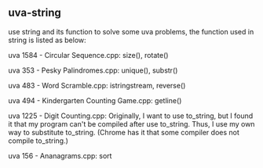 ## uva-string ##
use string and its function to solve some uva problems, the function used in string is listed as below:  

uva 1584 - Circular Sequence.cpp: size(), rotate()  

uva 353 - Pesky Palindromes.cpp: unique(), substr()  

uva 483 - Word Scramble.cpp: istringstream, reverse()  

uva 494 - Kindergarten Counting Game.cpp: getline() 

uva 1225 - Digit Counting.cpp: Originally, I want to use to_string, but I found it that my program can't be compiled after use to_string. Thus, I use my own way to substitute to_string. (Chrome has it that some compiler does not compile to_string.) 

uva 156 - Ananagrams.cpp: sort 
